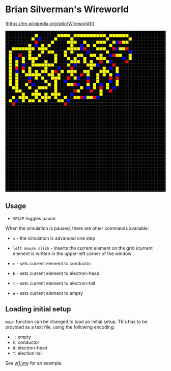 # Brian Silverman's Wireworld

[https://en.wikipedia.org/wiki/Wireworld]()

![](screenshot.png)

## Usage

- `SPACE` toggles pause.

When the simulation is paused, there are other commands available:

- `s` - the simulation is advanced one step

- `left mouse click` - inserts the current element on the grid
  (current element is written in the upper-left corner of the window

- `c` - sets current element to conductor

- `h` - sets current element to electron-head

- `t` - sets current element to electron-tail

- `e` - sets current element to empty

## Loading initial setup

`main` function can be changed to load an initial setup.
This has to be provided as a text file, using the following encoding:

-  `.`: empty
-  `C`: conductor
-  `H`: electron-head
-  `T`: election-tail

See [w1.ww](w1.ww) for an example.
